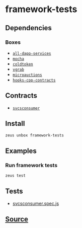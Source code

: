 
framework-tests
====================







## Dependencies
### Boxes
* [`all-dapp-services`](all-dapp-services.md)
* [`mocha`](mocha.md)
* [`coldtoken`](coldtoken.md)
* [`vgrab`](vgrab.md)
* [`microauctions`](microauctions.md)
* [`hooks-cpp-contracts`](hooks-cpp-contracts.md)



## Contracts
* [`svcsconsumer`](https://github.com/liquidapps-io/zeus-sdk/tree/master/boxes/groups/tests/framework-tests/contracts/eos/svcsconsumer)
## Install
```bash
zeus unbox framework-tests
```
## Examples
### Run framework tests
```bash
zeus test
```










## Tests 
* [svcsconsumer.spec.js](https://github.com/liquidapps-io/zeus-sdk/tree/master/boxes/groups/tests/framework-tests/test/svcsconsumer.spec.js)
## [Source](https://github.com/liquidapps-io/zeus-sdk/tree/master/boxes/groups/tests/framework-tests)
